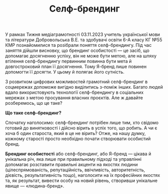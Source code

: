 ﻿---
title: Селф-брендинг
---

У рамках Тижня медіаграмотності 03.11.2023 учитель української мови та літератури Добровольська В.Е. та здобувачі освіти 6-А класу КГ №55 КМР познайомилися та розібрали поняття селф-брендингу. Під час заняття дійшли висновку, що брендинг особистості — це засіб, що допомагає досягненню успіху, він не може бути метою, але на шляху втілення селф-брендингу первинним повинна бути мета й довгостроковий план її досягнення. Тому Я-бренд лише повинен допомогти її досягти. У цьому й полягає його сутність.

З розвитком цифрових можливостей грамотний селф-брендинг в соцмережах допоможе вигідно виділитись з-поміж інших. Багато людей вдало використовують технології селф-брендингу в соціальних мережах з метою просування власних проєктів. Але ж давайте розберемось, що це таке?

**Що таке селф-брендинг?**

Спочатку наголосимо: селф-брендинг потрібен лише тим, хто свідомо готовий до винятковості і дійсно вірить в успіх того, що робить. А чи є хоча б один староста, який в це не вірить? Отже, на нашу думку, кожному старості просто необхідно почати створювати особистий бренд.

**Брендинг особистості** або селф-брендинг, або Я-бренд — цікава й унікальна річ, яка лише при правильному підході та управлінні допомагає розставити правильні акценти на якостях людини (цілеспрямованість, репутаційність, ввічливість, авторитетність, дієвість, результативність тощо), наголосити на їх професійних якостях та, як результат, вивести особу на новий рівень, створивши унікальне явище — «людина-бренд».

<slideshow />
